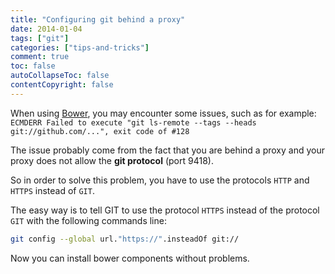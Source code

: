 ```yaml
---
title: "Configuring git behind a proxy"
date: 2014-01-04
tags: ["git"]
categories: ["tips-and-tricks"]
comment: true
toc: false
autoCollapseToc: false
contentCopyright: false
---
```


<!--more-->

When using [Bower](http://bower.io/), you may encounter some issues, such as for example:
`ECMDERR Failed to execute "git ls-remote --tags --heads git://github.com/...", exit code of #128`

The issue probably come from the fact that you are behind a proxy and your proxy does not allow the **git protocol** (port 9418).

So in order to solve this problem, you have to use the protocols `HTTP` and `HTTPS` instead of `GIT`.

The easy way is to tell GIT to use the protocol `HTTPS` instead of the protocol `GIT` with the following commands line:

```bash
git config --global url."https://".insteadOf git://
```

Now you can install bower components without problems.
